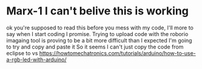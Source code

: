 # Marx-1 I can't belive this is working 
ok you're supposed to read this before you mess with my code,
I'll more to say when I start coding I promise.
Trying to upload code with the roborio imagaing tool is proving to be a bit more difficult than I expected 
I'm going to try and copy and paste it 
So it seems I can't just copy the code from eclipse to vs
https://howtomechatronics.com/tutorials/arduino/how-to-use-a-rgb-led-with-arduino/
